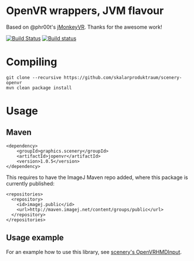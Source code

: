 # OpenVR wrappers, JVM flavour

Based on @phr00t's [jMonkeyVR](https://github.com/phr00t/jMonkeyVR/). Thanks for the awesome work!

[![Build Status](https://travis-ci.org/skalarproduktraum/scenery-openvr.svg?branch=master)](https://travis-ci.org/skalarproduktraum/scenery-openvr) [![Build status](https://ci.appveyor.com/api/projects/status/bnvb239yd8x4vqqa/branch/master?svg=true)](https://ci.appveyor.com/project/skalarproduktraum/scenery-openvr/branch/master) 

# Compiling

```
git clone --recursive https://github.com/skalarproduktraum/scenery-openvr
mvn clean package install
```

# Usage

## Maven

```
<dependency>
    <groupId>graphics.scenery</groupId>
    <artifactId>jopenvr</artifactId>
    <version>1.0.5</version>
</dependency>
```

This requires to have the ImageJ Maven repo added, where this package is currently published:

```
<repositories>
  <repository>
    <id>imagej.public</id>
    <url>http://maven.imagej.net/content/groups/public</url>
  </repository>
</repositories>
```

## Usage example

For an example how to use this library, see [scenery's OpenVRHMDInput](https://github.com/ClearVolume/scenery/blob/openvr-1.0.5/src/main/kotlin/graphics/scenery/controls/OpenVRHMDInput.kt).